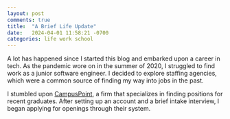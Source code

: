 ```yaml
---
layout: post
comments: true
title:  "A Brief Life Update"
date:   2024-04-01 11:58:21 -0700
categories: life work school
---
```


A lot has happened since I started this blog and embarked upon a career in tech. As the pandemic wore on in the summer of 2020, I struggled to find work as a junior software engineer. I decided to explore staffing agencies, which were a common source of finding my way into jobs in the past.

I stumbled upon [CampusPoint](https://www.campuspoint.com/Home), a firm that specializes in finding positions for recent graduates. After setting up an account and a brief intake interview, I began applying for openings through their system.   